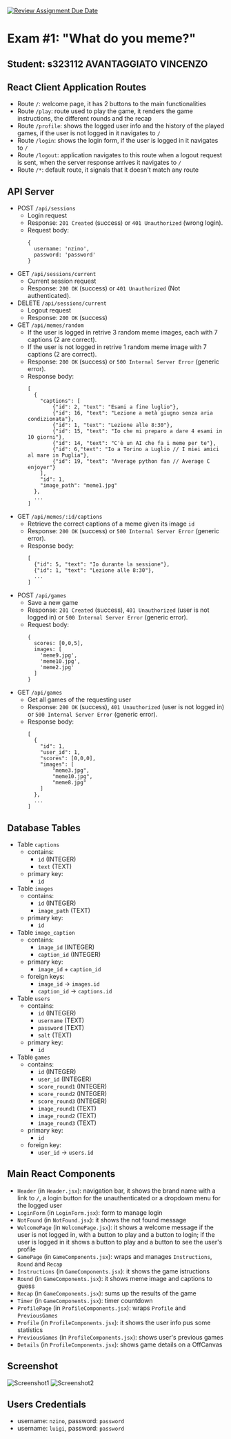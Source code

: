[![Review Assignment Due Date](https://classroom.github.com/assets/deadline-readme-button-24ddc0f5d75046c5622901739e7c5dd533143b0c8e959d652212380cedb1ea36.svg)](https://classroom.github.com/a/J0Dv0VMM)
# Exam #1: "What do you meme?"
## Student: s323112 AVANTAGGIATO VINCENZO 

## React Client Application Routes

- Route `/`: welcome page, it has 2 buttons to the main functionalities
- Route `/play`: route used to play the game, it renders the game instructions, the different rounds and the recap
- Route `/profile`: shows the logged user info and the history of the played games, if the user is not logged in it navigates to `/` 
- Route `/login`: shows the login form, if the user is logged in it navigates to `/` 
- Route `/logout`: application navigates to this route when a logout request is sent, when the server response arrives it navigates to `/`
- Route `/*`: default route, it signals that it doesn't match any route  

## API Server

- POST `/api/sessions`
  - Login request
  - Response: `201 Created` (success) or `401 Unauthorized` (wrong login).
  - Request body:
    ```
    { 
      username: 'nzino',
      password: 'password' 
    }
    ```
- GET `/api/sessions/current`
  - Current session request
  - Response: `200 OK` (success) or `401 Unauthorized` (Not authenticated).
- DELETE `/api/sessions/current`
  - Logout request
  - Response: `200 OK` (success)
- GET `/api/memes/random`
  - If the user is logged in retrive 3 random meme images, each with 7 captions (2 are correct). 
  - If the user is not logged in retrive 1 random meme image with 7 captions (2 are correct).
  - Response: `200 OK` (success) or `500 Internal Server Error` (generic error).
  - Response body:
    ```
    [
      {
        "captions": [
            {"id": 2, "text": "Esami a fine luglio"},
            {"id": 16, "text": "Lezione a metà giugno senza aria condizionata"},
            {"id": 1, "text": "Lezione alle 8:30"},
            {"id": 15, "text": "Io che mi preparo a dare 4 esami in 10 giorni"},
            {"id": 14, "text": "C'è un AI che fa i meme per te"},
            {"id": 6,"text": "Io a Torino a Luglio // I miei amici al mare in Puglia"},
            {"id": 19, "text": "Average python fan // Average C enjoyer"}
        ],
        "id": 1,
        "image_path": "meme1.jpg"
      },
      ...
    ]
    ```
- GET `/api/memes/:id/captions` 
  - Retrieve the correct captions of a meme given its image `id`
  - Response: `200 OK` (success) or `500 Internal Server Error` (generic error).
  - Response body:
    ```
    [
      {"id": 5, "text": "Io durante la sessione"},
      {"id": 1, "text": "Lezione alle 8:30"},
      ...
    ]
    ```
- POST `/api/games`
  - Save a new game
  - Response: `201 Created` (success), `401 Unauthorized` (user is not logged in) or `500 Internal Server Error` (generic error).
  - Request body:
    ```
    {
      scores: [0,0,5],
      images: [
        'meme9.jpg',
        'meme10.jpg',
        'meme2.jpg'
      ]
    }
    ```
- GET `/api/games`
  - Get all games of the requesting user
  - Response: `200 OK` (success), `401 Unauthorized` (user is not logged in) or `500 Internal Server Error` (generic error).
  - Response body:
    ```
    [
      {
        "id": 1,
        "user_id": 1,
        "scores": [0,0,0],
        "images": [
            "meme3.jpg",
            "meme10.jpg",
            "meme8.jpg"
        ]
      },
      ...
    ]
    ```

## Database Tables

- Table `captions` 
  - contains: 
    - `id` (INTEGER)
    - `text` (TEXT)
  - primary key:
    - `id`
- Table `images` 
  - contains: 
    - `id` (INTEGER) 
    - `image_path` (TEXT)
  - primary key:
    - `id`
- Table `image_caption` 
  - contains: 
    - `image_id` (INTEGER)
    - `caption_id` (INTEGER)
  - primary key:
    - `image_id` + `caption_id`
  - foreign keys:
    - `image_id` &rarr; `images.id`
    - `caption_id` &rarr; `captions.id`
- Table `users` 
  - contains: 
    - `id` (INTEGER)
    - `username` (TEXT)
    - `password` (TEXT)
    - `salt` (TEXT)
  - primary key:
    - `id`
- Table `games` 
  - contains: 
    - `id` (INTEGER)
    - `user_id` (INTEGER)
    - `score_round1` (INTEGER)
    - `score_round2` (INTEGER)
    - `score_round3` (INTEGER)
    - `image_round1` (TEXT)
    - `image_round2` (TEXT)
    - `image_round3` (TEXT)
  - primary key:
    - `id`
  - foreign key:
    - `user_id` &rarr; `users.id`

## Main React Components

- `Header` (in `Header.jsx`): navigation bar, it shows the brand name with a link to `/`, a login button for the unauthenticated or a dropdown menu for the logged user
- `LoginForm` (in `LoginForm.jsx`): form to manage login
- `NotFound` (in `NotFound.jsx`): it shows the not found message
- `WelcomePage` (in `WelcomePage.jsx`): it shows a welcome message if the user is not logged in, with a button to play and a button to login; if the user is logged in it shows a button to play and a button to see the user's profile
- `GamePage` (in `GameComponents.jsx`): wraps and manages `Instructions`, `Round` and `Recap`
- `Instructions` (in `GameComponents.jsx`): it shows the game istructions
- `Round` (in `GameComponents.jsx`): it shows meme image and captions to guess 
- `Recap` (in `GameComponents.jsx`): sums up the results of the game
- `Timer` (in `GameComponents.jsx`): timer countdown
- `ProfilePage` (in `ProfileComponents.jsx`): wraps `Profile` and `PreviousGames`
- `Profile` (in `ProfileComponents.jsx`): it shows the user info pus some statistics
- `PreviousGames` (in `ProfileComponents.jsx`): shows user's previous games
- `Details` (in `ProfileComponents.jsx`): shows game details on a OffCanvas

## Screenshot

![Screenshot1](./img/screenshot1.jpg)
![Screenshot2](./img/screenshot2.jpg)

## Users Credentials

- username: `nzino`, password: `password`
- username: `luigi`, password: `password`
